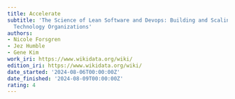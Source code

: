 ```yaml
---
title: Accelerate
subtitle: 'The Science of Lean Software and Devops: Building and Scaling High Performing
  Technology Organizations'
authors:
- Nicole Forsgren
- Jez Humble
- Gene Kim
work_iri: https://www.wikidata.org/wiki/
edition_iri: https://www.wikidata.org/wiki/
date_started: '2024-08-06T00:00:00Z'
date_finished: '2024-08-09T00:00:00Z'
rating: 4
---
```


